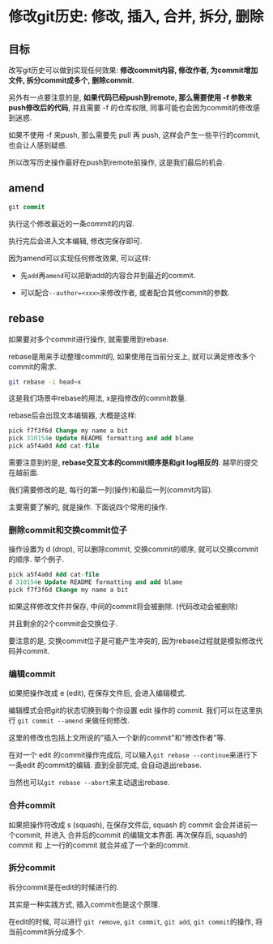 # 修改git历史: 修改, 插入, 合并, 拆分, 删除

目标
--

改写git历史可以做到实现任何效果: **修改commit内容, 修改作者, 为commit增加文件, 拆分commit成多个, 删除commit**.

另外有一点要注意的是, **如果代码已经push到remote, 那么需要使用 -f 参数来push修改后的代码**, 并且需要 -f 的仓库权限, 同事可能也会因为commit的修改感到迷惑.

如果不使用 -f 来push, 那么需要先 pull 再 push, 这样会产生一些平行的commit, 也会让人感到疑惑.

所以改写历史操作最好在push到remote前操作, 这是我们最后的机会.

amend
-----

```sql
git commit 

```

执行这个修改最近的一条commit的内容.

执行完后会进入文本编辑, 修改完保存即可.

因为amend可以实现任何修改效果, 可以这样:

*   先`add`再`amend`可以把新add的内容合并到最近的commit.
    
*   可以配合`--author=<xxx>`来修改作者, 或者配合其他commit的参数.
    

rebase
------

如果要对多个commit进行操作, 就需要用到rebase.

rebase是用来手动整理commit的, 如果使用在当前分支上, 就可以满足修改多个commit的需求.

```bash
git rebase -i head~x

```

这是我们场景中rebase的用法, x是指修改的commit数量.

rebase后会出现文本编辑器, 大概是这样:

```sql
pick f7f3f6d Change my name a bit
pick 310154e Update README formatting and add blame
pick a5f4a0d Add cat-file

```

需要注意到的是, **rebase交互文本的commit顺序是和git log相反的**. 越早的提交在越前面.

我们需要修改的是, 每行的第一列(操作)和最后一列(commit内容).

主要需要了解的, 就是操作. 下面说四个常用的操作.

### 删除commit和交换commit位子

操作设置为 d (drop), 可以删除commit, 交换commit的顺序, 就可以交换commit的顺序. 举个例子.

```sql
pick a5f4a0d Add cat-file
d 310154e Update README formatting and add blame
pick f7f3f6d Change my name a bit

```

如果这样修改文件并保存, 中间的commit将会被删除. (代码改动会被删除)

并且剩余的2个commit会交换位子.

要注意的是, 交换commit位子是可能产生冲突的, 因为rebase过程就是模拟修改代码并commit.

### 编辑commit

如果把操作改成 e (edit), 在保存文件后, 会进入编辑模式.

编辑模式会把git的状态切换到每个你设置 edit 操作的 commit. 我们可以在这里执行 `git commit --amend` 来做任何修改.

这里的修改也包括上文所说的"插入一个新的commit"和"修改作者"等.

在对一个 edit 的commit操作完成后, 可以输入`git rebase --continue`来进行下一条edit 的commit的编辑. 直到全部完成, 会自动退出rebase.

当然也可以`git rebase --abort`来主动退出rebase.

### 合并commit

如果把操作符改成 s (squash), 在保存文件后, squash 的 commit 会合并进前一个commit, 并进入 合并后的commit 的编辑文本界面. 再次保存后, squash的commit 和 上一行的commit 就合并成了一个新的commit.

### 拆分commit

拆分commit是在edit的时候进行的.

其实是一种实践方式, 插入commit也是这个原理.

在edit的时候, 可以进行 `git remove`, `git commit`, `git add`, `git commit`的操作, 将当前commit拆分成多个.